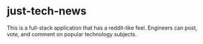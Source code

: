 # just-tech-news
This is a full-stack application that has a reddit-like feel. Engineers can post, vote, and comment on popular technology subjects.
